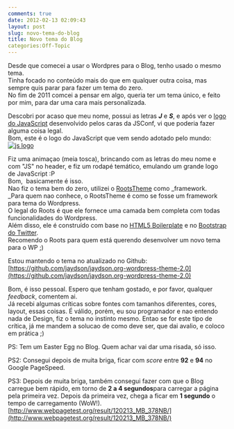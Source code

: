 ```yaml
---
comments: true
date: 2012-02-13 02:09:43
layout: post
slug: novo-tema-do-blog
title: Novo tema do Blog
categories:Off-Topic
---
```


Desde que comecei a usar o Wordpres para o Blog, tenho usado o mesmo tema.  
Tinha focado no conteúdo mais do que em qualquer outra coisa, mas sempre quis parar para fazer um tema do zero.  
No fim de 2011 comcei a pensar em algo, queria ter um tema único, e feito por mim, para dar uma cara mais personalizada.  

Descobri por acaso que meu nome, possui as letras **_J_** e _**S**_, e após ver o [logo do JavaScript](https://github.com/voodootikigod/logo.js) desenvolvido pelos caras da JSConf, vi que poderia fazer alguma coisa legal.  
Bom, este é o logo do JavaScript que vem sendo adotado pelo mundo:  
[![js logo](http://jaydson.org/wp-content/uploads/js.png)](http://jaydson.org/wp-content/uploads/js.png)  

Fiz uma animaçao (meia tosca), brincando com as letras do meu nome e com "JS" no header, e fiz um rodapé temático, emulando um grande logo de JavaScript :P  
Bom,  basicamente é isso.  
Nao fiz o tema bem do zero, utilizei o [RootsTheme](http://www.rootstheme.com/) como _framework.  
_Para quem nao conhece, o RootsTheme é como se fosse um framework para tema do Wordpress.  
O legal do Roots é que ele fornece uma camada bem completa com todas funcionalidades do Wordpress.  
Além disso, ele é construído com base no [HTML5 Boilerplate](http://html5boilerplate.com/) e no [Bootstrap do Twitter](http://twitter.github.com/bootstrap/).  
Recomendo o Roots para quem está querendo desenvolver um novo tema para o WP ;)  

Estou mantendo o tema no atualizado no Github:  
[https://github.com/jaydson/jaydson.org-wordpress-theme-2.0](https://github.com/jaydson/jaydson.org-wordpress-theme-2.0)  

Bom, é isso pessoal. Espero que tenham gostado, e por favor, qualquer _feedback_, comentem ai.  
Já recebi algumas críticas sobre fontes com tamanhos diferentes, cores, layout, essas coisas. É válido, porém, eu sou programador e nao entendo nada de Design, fiz o tema no instinto mesmo. Entao se for este tipo de crítica, já me mandem a solucao de como deve ser, que dai avalio, e coloco em prática ;)  

PS: Tem um Easter Egg no Blog. Quem achar vai dar uma risada, só isso.  

PS2: Consegui depois de muita briga, ficar com _score_ entre **92** e **94** no Google PageSpeed.  

PS3: Depois de muita briga, também consegui fazer com que o Blog carregue bem rápido, em torno de **2 a 4 segundos**para carregar a página pela primeira vez. Depois da primeira vez, chega a ficar em **1 segundo** o tempo de carregamento (WoW!).  
[http://www.webpagetest.org/result/120213_MB_378NB/](http://www.webpagetest.org/result/120213_MB_378NB/)
